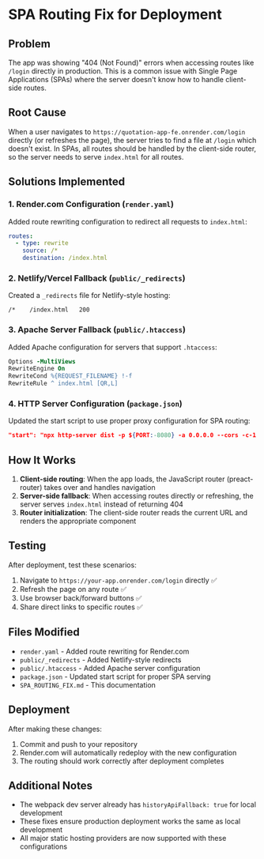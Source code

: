 # SPA Routing Fix for Deployment

## Problem
The app was showing "404 (Not Found)" errors when accessing routes like `/login` directly in production. This is a common issue with Single Page Applications (SPAs) where the server doesn't know how to handle client-side routes.

## Root Cause
When a user navigates to `https://quotation-app-fe.onrender.com/login` directly (or refreshes the page), the server tries to find a file at `/login` which doesn't exist. In SPAs, all routes should be handled by the client-side router, so the server needs to serve `index.html` for all routes.

## Solutions Implemented

### 1. Render.com Configuration (`render.yaml`)
Added route rewriting configuration to redirect all requests to `index.html`:

```yaml
routes:
  - type: rewrite
    source: /*
    destination: /index.html
```

### 2. Netlify/Vercel Fallback (`public/_redirects`)
Created a `_redirects` file for Netlify-style hosting:

```
/*    /index.html   200
```

### 3. Apache Server Fallback (`public/.htaccess`)
Added Apache configuration for servers that support `.htaccess`:

```apache
Options -MultiViews
RewriteEngine On
RewriteCond %{REQUEST_FILENAME} !-f
RewriteRule ^ index.html [QR,L]
```

### 4. HTTP Server Configuration (`package.json`)
Updated the start script to use proper proxy configuration for SPA routing:

```json
"start": "npx http-server dist -p ${PORT:-8080} -a 0.0.0.0 --cors -c-1 -P http://localhost:${PORT:-8080}?"
```

## How It Works

1. **Client-side routing**: When the app loads, the JavaScript router (preact-router) takes over and handles navigation
2. **Server-side fallback**: When accessing routes directly or refreshing, the server serves `index.html` instead of returning 404
3. **Router initialization**: The client-side router reads the current URL and renders the appropriate component

## Testing

After deployment, test these scenarios:
1. Navigate to `https://your-app.onrender.com/login` directly ✅
2. Refresh the page on any route ✅
3. Use browser back/forward buttons ✅
4. Share direct links to specific routes ✅

## Files Modified

- `render.yaml` - Added route rewriting for Render.com
- `public/_redirects` - Added Netlify-style redirects
- `public/.htaccess` - Added Apache server configuration
- `package.json` - Updated start script for proper SPA serving
- `SPA_ROUTING_FIX.md` - This documentation

## Deployment

After making these changes:
1. Commit and push to your repository
2. Render.com will automatically redeploy with the new configuration
3. The routing should work correctly after deployment completes

## Additional Notes

- The webpack dev server already has `historyApiFallback: true` for local development
- These fixes ensure production deployment works the same as local development
- All major static hosting providers are now supported with these configurations

